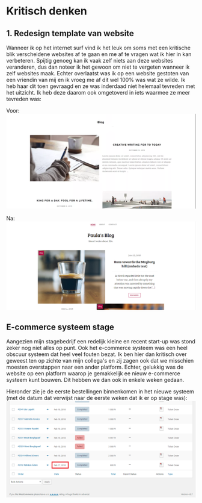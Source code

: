 # Kritisch denken

## 1. Redesign template van website
Wanneer ik op het internet surf vind ik het leuk om soms met een kritische blik verscheidene websites af te gaan en me af te vragen wat ik hier in kan verbeteren. Spijtig genoeg kan ik vaak zelf niets aan deze websites veranderen, dus dan noteer ik het gewoon om niet te vergeten wanneer ik zelf websites maak. Echter overlaatst was ik op een website gestoten van een vriendin van mij en ik vroeg me af dit wel 100% was wat ze wilde. Ik heb haar dit toen gevraagd en ze was inderdaad niet helemaal tevreden met het uitzicht. Ik heb deze daarom ook omgetoverd in iets waarmee ze meer tevreden was:

Voor:
![Site after](/images/site_before_v2.png)

Na:
![Site after](/images/site_after.png)

## E-commerce systeem stage
Aangezien mijn stagebedrijf een redelijk kleine en recent start-up was stond zeker nog niet alles op punt. Ook het e-commerce systeem was een heel obscuur systeem dat heel veel fouten bezat. Ik ben hier dan kritisch over geweest ten op zichte van mijn collega's en zij zagen ook dat we misschien moesten overstappen naar een ander platform. Echter, gelukkig was de website op een platform waarop je gemakkelijk ee nieuw e-commerce systeem kunt bouwen. Dit hebben we dan ook in enkele weken gedaan.

Hieronder zie je de eerste bestellingen binnenkomen in het nieuwe systeem (met de datum dat verwijst naar de eerste weken dat ik er op stage was):
![Order system](/images/order_system_v2.png)

